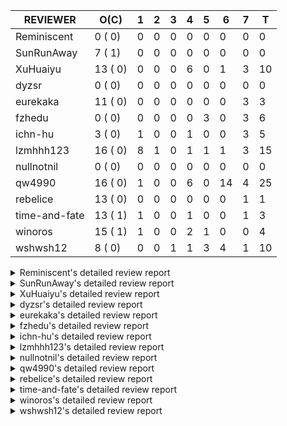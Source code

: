 |   REVIEWER    |  O(C)   | 1 | 2 | 3 | 4 | 5 | 6  | 7 | T  |
|---------------|---------|---|---|---|---|---|----|---|----|
| Reminiscent   |  0 ( 0) | 0 | 0 | 0 | 0 | 0 |  0 | 0 |  0 |
| SunRunAway    |  7 ( 1) | 0 | 0 | 0 | 0 | 0 |  0 | 0 |  0 |
| XuHuaiyu      | 13 ( 0) | 0 | 0 | 0 | 6 | 0 |  1 | 3 | 10 |
| dyzsr         |  0 ( 0) | 0 | 0 | 0 | 0 | 0 |  0 | 0 |  0 |
| eurekaka      | 11 ( 0) | 0 | 0 | 0 | 0 | 0 |  0 | 3 |  3 |
| fzhedu        |  0 ( 0) | 0 | 0 | 0 | 0 | 3 |  0 | 3 |  6 |
| ichn-hu       |  3 ( 0) | 1 | 0 | 0 | 1 | 0 |  0 | 3 |  5 |
| lzmhhh123     | 16 ( 0) | 8 | 1 | 0 | 1 | 1 |  1 | 3 | 15 |
| nullnotnil    |  0 ( 0) | 0 | 0 | 0 | 0 | 0 |  0 | 0 |  0 |
| qw4990        | 16 ( 0) | 1 | 0 | 0 | 6 | 0 | 14 | 4 | 25 |
| rebelice      | 13 ( 0) | 0 | 0 | 0 | 0 | 0 |  0 | 1 |  1 |
| time-and-fate | 13 ( 1) | 1 | 0 | 0 | 1 | 0 |  0 | 1 |  3 |
| winoros       | 15 ( 1) | 1 | 0 | 0 | 2 | 1 |  0 | 0 |  4 |
| wshwsh12      |  8 ( 0) | 0 | 0 | 1 | 1 | 3 |  4 | 1 | 10 |


<details> 
  <summary>Reminiscent's detailed review report</summary> 

## To Be Reviewed

| REPO | PR | C | LASTED |
|------|----|---|--------|


## Reviewed in Last 7 Days

| REPO | PR | C | D | R |
|------|----|---|---|---|


</details> 


<details> 
  <summary>SunRunAway's detailed review report</summary> 

## To Be Reviewed

|    REPO    |                                                              PR                                                              | C | LASTED  |
|------------|------------------------------------------------------------------------------------------------------------------------------|---|---------|
| tidb/19178 | [executor: Refactor probe channel](https://github.com/pingcap/tidb/pull/19178)                                               |   | 319d16h |
| tidb/19807 | [executor: parallel evaluation for hash aggregate distinct](https://github.com/pingcap/tidb/pull/19807)                      |   | 297d10h |
| tidb/19900 | [executor: enable inline projection for sort&topN](https://github.com/pingcap/tidb/pull/19900)                               | Y | 292d18h |
| tidb/21834 | [planner: enhanced index range calculation plan](https://github.com/pingcap/tidb/pull/21834)                                 |   | 194d18h |
| tidb/21878 | [planner: do not push down lock to pointGet/bacthPointGet when selection exists](https://github.com/pingcap/tidb/pull/21878) |   | 192d18h |
| tidb/21956 | [planner/preprocessor: disallow into-outfile clause in some place](https://github.com/pingcap/tidb/pull/21956)               |   | 187d23h |
| tidb/25385 | [executor: global kill 32bits (local connID part)](https://github.com/pingcap/tidb/pull/25385)                               |   | 15d10h  |


## Reviewed in Last 7 Days

| REPO | PR | C | D | R |
|------|----|---|---|---|


</details> 


<details> 
  <summary>XuHuaiyu's detailed review report</summary> 

## To Be Reviewed

|     REPO     |                                                            PR                                                            | C | LASTED  |
|--------------|--------------------------------------------------------------------------------------------------------------------------|---|---------|
| docs-cn/5561 | [Add sql optimization-related docs to toc](https://github.com/pingcap/docs-cn/pull/5561)                                 |   | 126d15h |
| tidb/20140   | [expressions: Support `bin-to-uuid` and `uuid-to-bin`](https://github.com/pingcap/tidb/pull/20140)                       |   | 279d22h |
| docs-cn/6409 | [Change tidb_memory_usage_alarm_ratio scope to instance ](https://github.com/pingcap/docs-cn/pull/6409)                  |   | 24d16h  |
| tidb/21401   | [expression: incompatibility with MySQL for ADDTIME()](https://github.com/pingcap/tidb/pull/21401)                       |   | 210d11h |
| tidb/22374   | [expression: separated arithmeticIntDivideSig](https://github.com/pingcap/tidb/pull/22374)                               |   | 167d0h  |
| tidb/22541   | [expression: Support builtin function SOUNDEX](https://github.com/pingcap/tidb/pull/22541)                               |   | 153d9h  |
| tidb/22696   | [expression: enable arithmetic Mod push down](https://github.com/pingcap/tidb/pull/22696)                                |   | 145d17h |
| tidb/23497   | [expression: Let TiDB use Hyperscan to support multi-pattern-match](https://github.com/pingcap/tidb/pull/23497)          |   | 96d22h  |
| tidb/25340   | [privilege: add restricted read only](https://github.com/pingcap/tidb/pull/25340)                                        |   | 18d15h  |
| tidb/25504   | [statistics, executor: fix new collation for analyze version 2 (#25311)](https://github.com/pingcap/tidb/pull/25504)     |   | 12d8h   |
| tidb/25714   | [executor: support spill intermediate data for unparalleled hash agg](https://github.com/pingcap/tidb/pull/25714)        |   | 5d16h   |
| tidb/25792   | [docs/design: Support Spilling Unparalleled HashAgg](https://github.com/pingcap/tidb/pull/25792)                         |   | 20h     |
| tidb/25806   | [planner: check filter condition in func convertToPartialTableScan (#25294)](https://github.com/pingcap/tidb/pull/25806) |   | 15h     |


## Reviewed in Last 7 Days

|    REPO    |                                                           PR                                                           | C | D |   R    |
|------------|------------------------------------------------------------------------------------------------------------------------|---|---|--------|
| tidb/25612 | [expression: fix incompatible timestamp conversion between mysql and tidb](https://github.com/pingcap/tidb/pull/25612) |   | 4 | 3d23h  |
| tidb/25665 | [expression: fix IN expr critical bug (#25653)](https://github.com/pingcap/tidb/pull/25665)                            |   | 4 | 2d23h  |
| tidb/25666 | [expression: fix IN expr critical bug (#25653)](https://github.com/pingcap/tidb/pull/25666)                            |   | 4 | 2d21h  |
| tidb/25694 | [planner: fix incorrect result of set type for merge join (#25672)](https://github.com/pingcap/tidb/pull/25694)        |   | 4 | 2d2h   |
| tidb/25695 | [planner: fix incorrect result of set type for merge join (#25672)](https://github.com/pingcap/tidb/pull/25695)        |   | 4 | 2d2h   |
| tidb/25476 | [executor: fix character_octet_length from information_schema.columns](https://github.com/pingcap/tidb/pull/25476)     |   | 4 | 8d22h  |
| tidb/25116 | [executor: fix ifnull bug when arg is enum/set (#25110)](https://github.com/pingcap/tidb/pull/25116)                   |   | 6 | 19d12h |
| tidb/25672 | [planner: fix incorrect result of set type for merge join](https://github.com/pingcap/tidb/pull/25672)                 |   | 7 | 0h     |
| tidb/25667 | [expression: fix IN expr critical bug (#25653)](https://github.com/pingcap/tidb/pull/25667)                            |   | 7 | 0h     |
| tidb/25653 | [expression: fix IN expr critical bug](https://github.com/pingcap/tidb/pull/25653)                                     |   | 7 | 3h     |


</details> 


<details> 
  <summary>dyzsr's detailed review report</summary> 

## To Be Reviewed

| REPO | PR | C | LASTED |
|------|----|---|--------|


## Reviewed in Last 7 Days

| REPO | PR | C | D | R |
|------|----|---|---|---|


</details> 


<details> 
  <summary>eurekaka's detailed review report</summary> 

## To Be Reviewed

|    REPO    |                                                                               PR                                                                               | C | LASTED  |
|------------|----------------------------------------------------------------------------------------------------------------------------------------------------------------|---|---------|
| tidb/23316 | [planner: Fix rebuild range for prepared plan](https://github.com/pingcap/tidb/pull/23316)                                                                     |   | 105d17h |
| tidb/23373 | [executor: fix get var expr when session var is hex literal (#23241)](https://github.com/pingcap/tidb/pull/23373)                                              |   | 103d19h |
| tidb/23760 | [collation: fix tidb panic when compare string with collation](https://github.com/pingcap/tidb/pull/23760)                                                     |   | 89d13h  |
| tidb/24061 | [statistics: fix some potential panic in statistics (#23988)](https://github.com/pingcap/tidb/pull/24061)                                                      |   | 74d13h  |
| tidb/24556 | [planner: add MergeAdjacentWindow rule for cascades](https://github.com/pingcap/tidb/pull/24556)                                                               |   | 48d10h  |
| tidb/24649 | [server: close the temporary session in HTTP API to avoid memory leak (#24339)](https://github.com/pingcap/tidb/pull/24649)                                    |   | 46d0h   |
| tidb/24650 | [server: close the temporary session in HTTP API to avoid memory leak (#24339)](https://github.com/pingcap/tidb/pull/24650)                                    |   | 46d0h   |
| tidb/24921 | [planner: update IsCompleteModeAgg and transform function of RuleInjectProjectionBelowAgg to fix distinct agg bug](https://github.com/pingcap/tidb/pull/24921) |   | 32d19h  |
| tidb/25501 | [planner,executor: fix 'select ...(join on partition table) for update' panic (#21148)](https://github.com/pingcap/tidb/pull/25501)                            |   | 12d11h  |
| tidb/25662 | [planner/core: thoroughly push down count-distinct agg in the MPP mode.](https://github.com/pingcap/tidb/pull/25662)                                           |   | 6d17h   |
| tidb/25737 | [planner: Log warnings when agg function can not be pushdown in explain statement (#25553)](https://github.com/pingcap/tidb/pull/25737)                        |   | 4d18h   |


## Reviewed in Last 7 Days

|    REPO    |                                                         PR                                                          | C | D |   R    |
|------------|---------------------------------------------------------------------------------------------------------------------|---|---|--------|
| tidb/25514 | [planner: fix CTE bug when MergeJoin is used](https://github.com/pingcap/tidb/pull/25514)                           |   | 7 | 5d3h   |
| tidb/24155 | [planner, executor: fix index merge partial table scan schema (#23936)](https://github.com/pingcap/tidb/pull/24155) |   | 7 | 62d21h |
| tidb/24633 | [planner: fix incorrect TableDual plan built from nulleq (#24596)](https://github.com/pingcap/tidb/pull/24633)      | Y | 7 | 39d15h |


</details> 


<details> 
  <summary>fzhedu's detailed review report</summary> 

## To Be Reviewed

| REPO | PR | C | LASTED |
|------|----|---|--------|


## Reviewed in Last 7 Days

|    REPO    |                                                                   PR                                                                    | C | D |  R   |
|------------|-----------------------------------------------------------------------------------------------------------------------------------------|---|---|------|
| tidb/25737 | [planner: Log warnings when agg function can not be pushdown in explain statement (#25553)](https://github.com/pingcap/tidb/pull/25737) |   | 5 | 0h   |
| tidb/25736 | [planner: Log warnings when agg function can not be pushdown in explain statement (#25553)](https://github.com/pingcap/tidb/pull/25736) |   | 5 | 0h   |
| tidb/25553 | [planner: Log warnings when agg function can not be pushdown in explain statement](https://github.com/pingcap/tidb/pull/25553)          |   | 5 | 6d2h |
| tidb/25675 | [copr: log more mpp task info when rpc fail (#25671)](https://github.com/pingcap/tidb/pull/25675)                                       |   | 7 | 0h   |
| tidb/25676 | [copr: log more mpp task info when rpc fail (#25671)](https://github.com/pingcap/tidb/pull/25676)                                       |   | 7 | 0h   |
| tidb/25671 | [copr: log more mpp task info when rpc fail](https://github.com/pingcap/tidb/pull/25671)                                                |   | 7 | 0h   |


</details> 


<details> 
  <summary>ichn-hu's detailed review report</summary> 

## To Be Reviewed

|    REPO    |                                                                 PR                                                                 | C | LASTED  |
|------------|------------------------------------------------------------------------------------------------------------------------------------|---|---------|
| tidb/20903 | [planner: fix confused and unnecessary double-projection in plans.](https://github.com/pingcap/tidb/pull/20903)                    |   | 234d17h |
| tidb/22631 | [executor: refine window processor](https://github.com/pingcap/tidb/pull/22631)                                                    |   | 148d23h |
| tidb/25611 | [expression:  error information is inconsistent with MySQL about date or time literal](https://github.com/pingcap/tidb/pull/25611) |   | 7d15h   |


## Reviewed in Last 7 Days

|    REPO    |                                                                  PR                                                                   | C | D |   R   |
|------------|---------------------------------------------------------------------------------------------------------------------------------------|---|---|-------|
| tidb/25523 | [expression: support datetime type for user variable](https://github.com/pingcap/tidb/pull/25523)                                     |   | 1 | 11d1h |
| tidb/25576 | [*: Fix the wrong usage of go.mod replace](https://github.com/pingcap/tidb/pull/25576)                                                |   | 4 | 5d17h |
| tidb/25657 | [planner,executor: fix batch point get for update read panic on partition table (#25652)](https://github.com/pingcap/tidb/pull/25657) |   | 7 | 0h    |
| tidb/25648 | [executor: fix incorrect result of enum type merge join (#24775)](https://github.com/pingcap/tidb/pull/25648)                         |   | 7 | 1h    |
| tidb/25652 | [planner,executor: fix batch point get for update read panic on partition table](https://github.com/pingcap/tidb/pull/25652)          |   | 7 | 0h    |


</details> 


<details> 
  <summary>lzmhhh123's detailed review report</summary> 

## To Be Reviewed

|    REPO    |                                                                   PR                                                                    | C | LASTED  |
|------------|-----------------------------------------------------------------------------------------------------------------------------------------|---|---------|
| tidb/20444 | [expression: add json_merge_patch](https://github.com/pingcap/tidb/pull/20444)                                                          |   | 257d21h |
| tidb/21018 | [planner: don't push down null sensitive join conditions (#19620)](https://github.com/pingcap/tidb/pull/21018)                          |   | 228d17h |
| tidb/21487 | [*: ensure TABLE statement works](https://github.com/pingcap/tidb/pull/21487)                                                           |   | 207d4h  |
| tidb/22478 | [planner, executor: fix query partition table with global unique index get wrong result](https://github.com/pingcap/tidb/pull/22478)    |   | 158d13h |
| tidb/22631 | [executor: refine window processor](https://github.com/pingcap/tidb/pull/22631)                                                         |   | 148d23h |
| tidb/23703 | [expression: fix approx_percent panic on bit column (#23687)](https://github.com/pingcap/tidb/pull/23703)                               |   | 90d14h  |
| tidb/24186 | [executor: make column default value being aware of NO_ZERO_IN_DATE (#24174)](https://github.com/pingcap/tidb/pull/24186)               |   | 68d19h  |
| tidb/24539 | [statistics: dump FMSketch to KV only for partition table with dynamic prune mode (#24453)](https://github.com/pingcap/tidb/pull/24539) |   | 48d21h  |
| tidb/24806 | [config: ignore tiflash when show config (#24770)](https://github.com/pingcap/tidb/pull/24806)                                          |   | 39d11h  |
| tidb/24919 | [store/helper, infoschema: fix the bug that cannot find down-peer (#24881)](https://github.com/pingcap/tidb/pull/24919)                 |   | 32d20h  |
| tidb/24938 | [executor: Error message is inconsistent with MySQL when execute insert into operationn](https://github.com/pingcap/tidb/pull/24938)    |   | 32d14h  |
| tidb/25562 | [expression: push down abs() to TiFlash (#24841)](https://github.com/pingcap/tidb/pull/25562)                                           |   | 10d18h  |
| tidb/25563 | [expression: push down left/right/char_length (#24840)](https://github.com/pingcap/tidb/pull/25563)                                     |   | 10d18h  |
| tidb/25587 | [executor, infoschema: Add cluster_statements_summary_evicted table to TiDB (#25418)](https://github.com/pingcap/tidb/pull/25587)       |   | 8d0h    |
| tidb/25786 | [planner, executor: add stale read compatibility for temporary table (#25206)](https://github.com/pingcap/tidb/pull/25786)              |   | 23h     |
| tidb/25800 | [executor: fix prepared stale read statement not work (#25746)](https://github.com/pingcap/tidb/pull/25800)                             |   | 16h     |


## Reviewed in Last 7 Days

|    REPO    |                                                                  PR                                                                  | C | D |   R    |
|------------|--------------------------------------------------------------------------------------------------------------------------------------|---|---|--------|
| tidb/25596 | [expression: Support mathematical functions pushdown to tiflash](https://github.com/pingcap/tidb/pull/25596)                         |   | 1 | 7d2h   |
| tidb/25766 | [expression: Fix greatest and least function lost decimal precision compared with MySQL](https://github.com/pingcap/tidb/pull/25766) |   | 1 | 2d19h  |
| tidb/25665 | [expression: fix IN expr critical bug (#25653)](https://github.com/pingcap/tidb/pull/25665)                                          |   | 1 | 5d18h  |
| tidb/25740 | [planner: enforce projection push down (#25450)](https://github.com/pingcap/tidb/pull/25740)                                         |   | 1 | 3d19h  |
| tidb/25741 | [planner: enforce projection push down (#25450)](https://github.com/pingcap/tidb/pull/25741)                                         |   | 1 | 3d19h  |
| tidb/25767 | [expression: Improve the compatibility of `str_to_date` (#25386)](https://github.com/pingcap/tidb/pull/25767)                        |   | 1 | 2d15h  |
| tikv/10435 | [copr: make CM Sketch built with the same encoding as what TiDB assumes (#10418)](https://github.com/tikv/tikv/pull/10435)           | Y | 1 | 4d22h  |
| tikv/10433 | [copr: make CM Sketch built with the same encoding as what TiDB assumes (#10418)](https://github.com/tikv/tikv/pull/10433)           | Y | 1 | 4d22h  |
| tidb/25673 | [executor: Let the SHUTDOWN statement do a graceful shutdown](https://github.com/pingcap/tidb/pull/25673)                            |   | 2 | 5d15h  |
| tidb/25759 | [planner: fix the ORDER BY column not match the GROUP BY clause (#24708)](https://github.com/pingcap/tidb/pull/25759)                |   | 4 | 0h     |
| tikv/10337 | [copr: fix float64 overflow check in plus/minus real function](https://github.com/tikv/tikv/pull/10337)                              | Y | 5 | 14d6h  |
| tikv/10418 | [copr: make CM Sketch built with the same encoding as what TiDB assumes](https://github.com/tikv/tikv/pull/10418)                    | Y | 6 | 1d7h   |
| tidb/25667 | [expression: fix IN expr critical bug (#25653)](https://github.com/pingcap/tidb/pull/25667)                                          |   | 7 | 0h     |
| tidb/25653 | [expression: fix IN expr critical bug](https://github.com/pingcap/tidb/pull/25653)                                                   |   | 7 | 1h     |
| tidb/24155 | [planner, executor: fix index merge partial table scan schema (#23936)](https://github.com/pingcap/tidb/pull/24155)                  |   | 7 | 62d23h |


</details> 


<details> 
  <summary>nullnotnil's detailed review report</summary> 

## To Be Reviewed

| REPO | PR | C | LASTED |
|------|----|---|--------|


## Reviewed in Last 7 Days

| REPO | PR | C | D | R |
|------|----|---|---|---|


</details> 


<details> 
  <summary>qw4990's detailed review report</summary> 

## To Be Reviewed

|     REPO     |                                                                                       PR                                                                                        | C | LASTED  |
|--------------|---------------------------------------------------------------------------------------------------------------------------------------------------------------------------------|---|---------|
| tidb/21018   | [planner: don't push down null sensitive join conditions (#19620)](https://github.com/pingcap/tidb/pull/21018)                                                                  |   | 228d17h |
| docs-cn/5561 | [Add sql optimization-related docs to toc](https://github.com/pingcap/docs-cn/pull/5561)                                                                                        |   | 126d15h |
| docs/5498    | [partitioning: Corrected partition management](https://github.com/pingcap/docs/pull/5498)                                                                                       |   | 63d19h  |
| tidb/21318   | [planner, expression: use the range of column types to simplify expressions](https://github.com/pingcap/tidb/pull/21318)                                                        |   | 214d19h |
| tidb/23295   | [util, types: don't let SPM be affected by charset (#23161)](https://github.com/pingcap/tidb/pull/23295)                                                                        |   | 108d11h |
| tidb/23590   | [planner, table: optimize the list partition pruner for range query](https://github.com/pingcap/tidb/pull/23590)                                                                |   | 94d16h  |
| tidb/24663   | [planner: include schema name when checking duplicate table aliases](https://github.com/pingcap/tidb/pull/24663)                                                                |   | 45d17h  |
| tidb/24994   | [planner: don't extract hash keys from index join's OtherConds if inl_merge_join hint exists](https://github.com/pingcap/tidb/pull/24994)                                       |   | 28d17h  |
| tidb/25693   | [planner: fix index-out-of-range error when checking only_full_group_by and make sure limit outputs no more columns than its child](https://github.com/pingcap/tidb/pull/25693) |   | 5d22h   |
| tidb/25715   | [planner: fix row count estimation for partially pushed down selections](https://github.com/pingcap/tidb/pull/25715)                                                            |   | 5d16h   |
| tidb/25724   | [*: Merge global temporary table into release-5.1](https://github.com/pingcap/tidb/pull/25724)                                                                                  |   | 4d23h   |
| tidb/25743   | [sessionctx: add tidb_enable_list_partition global system variable](https://github.com/pingcap/tidb/pull/25743)                                                                 |   | 4d16h   |
| tidb/25750   | [session: force tidb_multi_statement_mode=OFF when mode=WARN (#25723)](https://github.com/pingcap/tidb/pull/25750)                                                              |   | 4d13h   |
| tidb/25763   | [executor: reject setting read ts to a future time (#25732)](https://github.com/pingcap/tidb/pull/25763)                                                                        |   | 3d16h   |
| tidb/25769   | [planner: add some comment for checkOnlyFullGroupBy](https://github.com/pingcap/tidb/pull/25769)                                                                                |   | 3d12h   |
| tidb/25806   | [planner: check filter condition in func convertToPartialTableScan (#25294)](https://github.com/pingcap/tidb/pull/25806)                                                        |   | 15h     |


## Reviewed in Last 7 Days

|     REPO     |                                                                  PR                                                                   | C | D |    R    |
|--------------|---------------------------------------------------------------------------------------------------------------------------------------|---|---|---------|
| tidb/25662   | [planner/core: thoroughly push down count-distinct agg in the MPP mode.](https://github.com/pingcap/tidb/pull/25662)                  |   | 1 | 5d21h   |
| tidb/24016   | [planner: fix index-out-of-range error when checking only_full_group_by (#23844)](https://github.com/pingcap/tidb/pull/24016)         |   | 4 | 71d22h  |
| tidb/25105   | [telemetry: Add SQL statistics bucket into telemetry data](https://github.com/pingcap/tidb/pull/25105)                                |   | 4 | 21d16h  |
| tidb/25694   | [planner: fix incorrect result of set type for merge join (#25672)](https://github.com/pingcap/tidb/pull/25694)                       |   | 4 | 1d23h   |
| tidb/25695   | [planner: fix incorrect result of set type for merge join (#25672)](https://github.com/pingcap/tidb/pull/25695)                       |   | 4 | 1d23h   |
| tidb/25715   | [planner: fix row count estimation for partially pushed down selections](https://github.com/pingcap/tidb/pull/25715)                  |   | 4 | 1d16h   |
| tikv/10434   | [copr: make CM Sketch built with the same encoding as what TiDB assumes (#10418)](https://github.com/tikv/tikv/pull/10434)            | Y | 4 | 2d2h    |
| tidb/24793   | [planner: avoid unnecessary cartesian product for IN expressions on multi-columns](https://github.com/pingcap/tidb/pull/24793)        |   | 6 | 34d3h   |
| tidb/24753   | [statistics: avoid lock leak if error happens when reloading stats](https://github.com/pingcap/tidb/pull/24753)                       |   | 6 | 35d2h   |
| tidb/25214   | [planner: don't push down topn to nil table plan side](https://github.com/pingcap/tidb/pull/25214)                                    |   | 6 | 16d1h   |
| tidb/24802   | [executor: add table name in log (#24666)](https://github.com/pingcap/tidb/pull/24802)                                                |   | 6 | 33d17h  |
| tidb/24772   | [executor: fix wrong enum key in point get (#24618)](https://github.com/pingcap/tidb/pull/24772)                                      |   | 6 | 34d8h   |
| tidb/24374   | [planner: filter conflict read_from_storage hints (#24313)](https://github.com/pingcap/tidb/pull/24374)                               |   | 6 | 54d20h  |
| tidb/24018   | [ranger: fix the range construction behavior when the column's type is `YEAR` (#23559)](https://github.com/pingcap/tidb/pull/24018)   |   | 6 | 69d19h  |
| tidb/22217   | [*: rewrite origin SQL with default DB for SQL bindings (#21275)](https://github.com/pingcap/tidb/pull/22217)                         |   | 6 | 167d19h |
| tidb/25327   | [metrics: Add err label for TiFlashQueryTotalCounter (#25317)](https://github.com/pingcap/tidb/pull/25327)                            |   | 6 | 12d21h  |
| tidb/25501   | [planner,executor: fix 'select ...(join on partition table) for update' panic (#21148)](https://github.com/pingcap/tidb/pull/25501)   |   | 6 | 6d12h   |
| tidb/24848   | [expression: Support cast decimal as real push down to TiFlash](https://github.com/pingcap/tidb/pull/24848)                           |   | 6 | 30d12h  |
| tidb/25487   | [statistics: fix two unstable tests](https://github.com/pingcap/tidb/pull/25487)                                                      |   | 6 | 6d17h   |
| tidb/25647   | [go.mod: update parser to fix the parse error for subquery](https://github.com/pingcap/tidb/pull/25647)                               |   | 6 | 1d0h    |
| tidb/25672   | [planner: fix incorrect result of set type for merge join](https://github.com/pingcap/tidb/pull/25672)                                |   | 6 | 17h     |
| tidb/25657   | [planner,executor: fix batch point get for update read panic on partition table (#25652)](https://github.com/pingcap/tidb/pull/25657) |   | 7 | 0h      |
| docs-cn/6455 | [Add the release notes for v5.1](https://github.com/pingcap/docs-cn/pull/6455)                                                        |   | 7 | 6d5h    |
| tidb/25652   | [planner,executor: fix batch point get for update read panic on partition table](https://github.com/pingcap/tidb/pull/25652)          |   | 7 | 1h      |
| tidb/25062   | [planner: generate correct number of rows when all agg funcs are pruned (#24937)](https://github.com/pingcap/tidb/pull/25062)         |   | 7 | 19d16h  |


</details> 


<details> 
  <summary>rebelice's detailed review report</summary> 

## To Be Reviewed

|     REPO     |                                                                 PR                                                                  | C | LASTED |
|--------------|-------------------------------------------------------------------------------------------------------------------------------------|---|--------|
| docs/5185    | [sql-statements, information-schema: add `END_TIME` field for table `ANALYZE_STATUS`](https://github.com/pingcap/docs/pull/5185)    |   | 88d17h |
| docs-cn/5916 | [sql-statements, information-schema: add `END_TIME` field for table `ANALYZE_STATUS`](https://github.com/pingcap/docs-cn/pull/5916) |   | 88d17h |
| tidb/23836   | [parser, core: Implement force_index hint in parser and TiDB](https://github.com/pingcap/tidb/pull/23836)                           |   | 87d17h |
| docs-cn/6542 | [update docs related to partition table dynamic mode](https://github.com/pingcap/docs-cn/pull/6542)                                 |   | 19h    |
| tidb/24033   | [statistics: fix some unstable tests in global stats (#23502)](https://github.com/pingcap/tidb/pull/24033)                          |   | 75d9h  |
| tidb/24306   | [util/ranger: fix func name typo](https://github.com/pingcap/tidb/pull/24306)                                                       |   | 62d22h |
| tidb/24374   | [planner: filter conflict read_from_storage hints (#24313)](https://github.com/pingcap/tidb/pull/24374)                             |   | 60d19h |
| tidb/24649   | [server: close the temporary session in HTTP API to avoid memory leak (#24339)](https://github.com/pingcap/tidb/pull/24649)         |   | 46d0h  |
| tidb/24650   | [server: close the temporary session in HTTP API to avoid memory leak (#24339)](https://github.com/pingcap/tidb/pull/24650)         |   | 46d0h  |
| tidb/24669   | [planner: fix "order by + num " can use a column not in select fields](https://github.com/pingcap/tidb/pull/24669)                  |   | 45d16h |
| tidb/25214   | [planner: don't push down topn to nil table plan side](https://github.com/pingcap/tidb/pull/25214)                                  |   | 21d16h |
| tidb/25471   | [planner: fix wrong aggregate pruning for some cases (#25289)](https://github.com/pingcap/tidb/pull/25471)                          |   | 12d20h |
| tidb/25806   | [planner: check filter condition in func convertToPartialTableScan (#25294)](https://github.com/pingcap/tidb/pull/25806)            |   | 15h    |


## Reviewed in Last 7 Days

|    REPO    |                                                                                    PR                                                                                     | C | D |   R   |
|------------|---------------------------------------------------------------------------------------------------------------------------------------------------------------------------|---|---|-------|
| tidb/25139 | [planner: fix a panic caused by sinking a Limit with inlined Proj into IndexLookUp when accessing a partition table (#25063)](https://github.com/pingcap/tidb/pull/25139) |   | 7 | 18d1h |


</details> 


<details> 
  <summary>time-and-fate's detailed review report</summary> 

## To Be Reviewed

|    REPO    |                                                                      PR                                                                       | C | LASTED  |
|------------|-----------------------------------------------------------------------------------------------------------------------------------------------|---|---------|
| tidb/22416 | [core: fix subQuery at projection in only_full_group](https://github.com/pingcap/tidb/pull/22416)                                             | Y | 163d11h |
| tidb/24374 | [planner: filter conflict read_from_storage hints (#24313)](https://github.com/pingcap/tidb/pull/24374)                                       |   | 60d19h  |
| tidb/24382 | [statistics: trigger auto-analyze based on histogram row count](https://github.com/pingcap/tidb/pull/24382)                                   |   | 60d15h  |
| tidb/24539 | [statistics: dump FMSketch to KV only for partition table with dynamic prune mode (#24453)](https://github.com/pingcap/tidb/pull/24539)       |   | 48d21h  |
| tidb/24720 | [*: update count / modify_count of mysql.stats_meta incrementally](https://github.com/pingcap/tidb/pull/24720)                                |   | 41d17h  |
| tidb/24994 | [planner: don't extract hash keys from index join's OtherConds if inl_merge_join hint exists](https://github.com/pingcap/tidb/pull/24994)     |   | 28d17h  |
| tidb/25094 | [*: resolve select fields properly for coalesced columns of natural join](https://github.com/pingcap/tidb/pull/25094)                         |   | 25d18h  |
| tidb/25390 | [planner/core: fix `isTableAliasDuplicate`, use `schema.name` as key when table has a alias name](https://github.com/pingcap/tidb/pull/25390) |   | 14d19h  |
| tidb/25696 | [planner: generate wrong plan when update has subquery (#25660)](https://github.com/pingcap/tidb/pull/25696)                                  |   | 5d22h   |
| tidb/25698 | [planner: generate wrong plan when update has subquery (#25660)](https://github.com/pingcap/tidb/pull/25698)                                  |   | 5d22h   |
| tidb/25715 | [planner: fix row count estimation for partially pushed down selections](https://github.com/pingcap/tidb/pull/25715)                          |   | 5d16h   |
| tidb/25736 | [planner: Log warnings when agg function can not be pushdown in explain statement (#25553)](https://github.com/pingcap/tidb/pull/25736)       |   | 4d18h   |
| tidb/25737 | [planner: Log warnings when agg function can not be pushdown in explain statement (#25553)](https://github.com/pingcap/tidb/pull/25737)       |   | 4d18h   |


## Reviewed in Last 7 Days

|     REPO     |                                                          PR                                                          | C | D |   R    |
|--------------|----------------------------------------------------------------------------------------------------------------------|---|---|--------|
| tidb/25789   | [statistics: skip dumping nil histograms for virtual columns in analyze](https://github.com/pingcap/tidb/pull/25789) |   | 1 | 1h     |
| tidb/24575   | [*: introduce snapshot into analyze](https://github.com/pingcap/tidb/pull/24575)                                     |   | 4 | 43d23h |
| docs-cn/6494 | [system variables: add `tidb_analyze_version`](https://github.com/pingcap/docs-cn/pull/6494)                         |   | 7 | 0h     |


</details> 


<details> 
  <summary>winoros's detailed review report</summary> 

## To Be Reviewed

|     REPO     |                                                                               PR                                                                               | C | LASTED  |
|--------------|----------------------------------------------------------------------------------------------------------------------------------------------------------------|---|---------|
| tidb/20903   | [planner: fix confused and unnecessary double-projection in plans.](https://github.com/pingcap/tidb/pull/20903)                                                |   | 234d17h |
| docs-cn/5916 | [sql-statements, information-schema: add `END_TIME` field for table `ANALYZE_STATUS`](https://github.com/pingcap/docs-cn/pull/5916)                            |   | 88d17h  |
| docs/5783    | [migration: Add information about Vitess to TiDB migration](https://github.com/pingcap/docs/pull/5783)                                                         |   | 14d5h   |
| tidb/21018   | [planner: don't push down null sensitive join conditions (#19620)](https://github.com/pingcap/tidb/pull/21018)                                                 |   | 228d17h |
| tidb/22416   | [core: fix subQuery at projection in only_full_group](https://github.com/pingcap/tidb/pull/22416)                                                              | Y | 163d11h |
| tidb/22504   | [*:Fix the fetchHotRegion bug that the count always zero](https://github.com/pingcap/tidb/pull/22504)                                                          |   | 155d19h |
| tidb/23373   | [executor: fix get var expr when session var is hex literal (#23241)](https://github.com/pingcap/tidb/pull/23373)                                              |   | 103d19h |
| tidb/24138   | [planner: Add Equivalence Rules to Transform BinaryOptSubquery to ExistsSubquery](https://github.com/pingcap/tidb/pull/24138)                                  |   | 70d12h  |
| tidb/24663   | [planner: include schema name when checking duplicate table aliases](https://github.com/pingcap/tidb/pull/24663)                                               |   | 45d17h  |
| tidb/24720   | [*: update count / modify_count of mysql.stats_meta incrementally](https://github.com/pingcap/tidb/pull/24720)                                                 |   | 41d17h  |
| tidb/24921   | [planner: update IsCompleteModeAgg and transform function of RuleInjectProjectionBelowAgg to fix distinct agg bug](https://github.com/pingcap/tidb/pull/24921) |   | 32d19h  |
| tidb/24994   | [planner: don't extract hash keys from index join's OtherConds if inl_merge_join hint exists](https://github.com/pingcap/tidb/pull/24994)                      |   | 28d17h  |
| tidb/25094   | [*: resolve select fields properly for coalesced columns of natural join](https://github.com/pingcap/tidb/pull/25094)                                          |   | 25d18h  |
| tidb/25686   | [*: always convert sysvar values when out of range](https://github.com/pingcap/tidb/pull/25686)                                                                |   | 6d0h    |
| tidb/25715   | [planner: fix row count estimation for partially pushed down selections](https://github.com/pingcap/tidb/pull/25715)                                           |   | 5d16h   |


## Reviewed in Last 7 Days

|    REPO    |                                                              PR                                                               | C | D |   R    |
|------------|-------------------------------------------------------------------------------------------------------------------------------|---|---|--------|
| tidb/25789 | [statistics: skip dumping nil histograms for virtual columns in analyze](https://github.com/pingcap/tidb/pull/25789)          |   | 1 | 0h     |
| tidb/25759 | [planner: fix the ORDER BY column not match the GROUP BY clause (#24708)](https://github.com/pingcap/tidb/pull/25759)         |   | 4 | 0h     |
| tidb/24016 | [planner: fix index-out-of-range error when checking only_full_group_by (#23844)](https://github.com/pingcap/tidb/pull/24016) |   | 4 | 71d22h |
| docs/5824  | [system variables: add tidb_analyze_version](https://github.com/pingcap/docs/pull/5824)                                       |   | 5 | 1d23h  |


</details> 


<details> 
  <summary>wshwsh12's detailed review report</summary> 

## To Be Reviewed

|    REPO    |                                                      PR                                                       | C | LASTED  |
|------------|---------------------------------------------------------------------------------------------------------------|---|---------|
| tidb/21401 | [expression: incompatibility with MySQL for ADDTIME()](https://github.com/pingcap/tidb/pull/21401)            |   | 210d11h |
| tidb/21887 | [types: support %X %V %W formats for STR_TO_DATE()](https://github.com/pingcap/tidb/pull/21887)               |   | 191d11h |
| tidb/22541 | [expression: Support builtin function SOUNDEX](https://github.com/pingcap/tidb/pull/22541)                    |   | 153d9h  |
| tidb/24711 | [expression: add builtin function ``json_merge_patch``](https://github.com/pingcap/tidb/pull/24711)           |   | 41d19h  |
| tidb/25389 | [expression: Improve the performance of `str_to_date`](https://github.com/pingcap/tidb/pull/25389)            |   | 15d6h   |
| tidb/25768 | [expression: Improve the compatibility of `str_to_date` (#25386)](https://github.com/pingcap/tidb/pull/25768) |   | 3d14h   |
| tidb/25797 | [*: update tikv/client-go to improve failpoint performance issue](https://github.com/pingcap/tidb/pull/25797) |   | 17h     |
| tidb/25810 | [executor: temporarily skip 2 unstable tests](https://github.com/pingcap/tidb/pull/25810)                     |   | 0h      |


## Reviewed in Last 7 Days

|    REPO    |                                                                 PR                                                                 | C | D |    R    |
|------------|------------------------------------------------------------------------------------------------------------------------------------|---|---|---------|
| tidb/25767 | [expression: Improve the compatibility of `str_to_date` (#25386)](https://github.com/pingcap/tidb/pull/25767)                      |   | 3 | 22h     |
| tidb/25666 | [expression: fix IN expr critical bug (#25653)](https://github.com/pingcap/tidb/pull/25666)                                        |   | 4 | 2d21h   |
| tidb/25720 | [expression: uncomment pushdown for JSONUnquote expression (#24504)](https://github.com/pingcap/tidb/pull/25720)                   |   | 5 | 21h     |
| tidb/19957 | [executor: add builtin aggregate function `json_arrayagg`](https://github.com/pingcap/tidb/pull/19957)                             | Y | 5 | 285d21h |
| tidb/25611 | [expression:  error information is inconsistent with MySQL about date or time literal](https://github.com/pingcap/tidb/pull/25611) |   | 5 | 2d16h   |
| tidb/25719 | [distsql/*: typo fix for `dispatches`](https://github.com/pingcap/tidb/pull/25719)                                                 |   | 6 | 3h      |
| tidb/25386 | [expression: Improve the compatibility of `str_to_date`](https://github.com/pingcap/tidb/pull/25386)                               |   | 6 | 9d14h   |
| tidb/25523 | [expression: support datetime type for user variable](https://github.com/pingcap/tidb/pull/25523)                                  |   | 6 | 5d21h   |
| tidb/25116 | [executor: fix ifnull bug when arg is enum/set (#25110)](https://github.com/pingcap/tidb/pull/25116)                               |   | 6 | 19d12h  |
| tidb/25648 | [executor: fix incorrect result of enum type merge join (#24775)](https://github.com/pingcap/tidb/pull/25648)                      |   | 7 | 0h      |


</details> 

